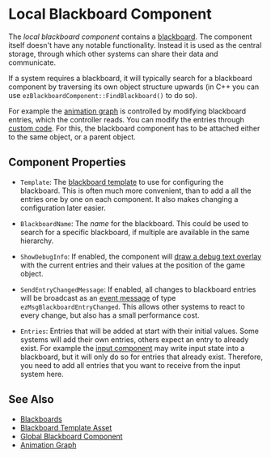 # Local Blackboard Component

The *local blackboard component* contains a [blackboard](blackboards.md). The component itself doesn't have any notable functionality. Instead it is used as the central storage, through which other systems can share their data and communicate.

If a system requires a blackboard, it will typically search for a blackboard component by traversing its own object structure upwards (in C++ you can use `ezBlackboardComponent::FindBlackboard()` to do so).

For example the [animation graph](../animation/skeletal-animation/animation-graphs/animation-graph-overview.md) is controlled by modifying blackboard entries, which the controller reads. You can modify the entries through [custom code](../custom-code/custom-code-overview.md). For this, the blackboard component has to be attached either to the same object, or a parent object.

## Component Properties

* `Template`: The [blackboard template](blackboard-template-asset.md) to use for configuring the blackboard. This is often much more convenient, than to add a all the entries one by one on each component. It also makes changing a configuration later easier. 

* `BlackboardName`: The *name* for the blackboard. This could be used to search for a specific blackboard, if multiple are available in the same hierarchy.

* `ShowDebugInfo`: If enabled, the component will [draw a debug text overlay](../debugging/debug-rendering.md) with the current entries and their values at the position of the game object.

* `SendEntryChangedMessage`: If enabled, all changes to blackboard entries will be broadcast as an [event message](../runtime/world/world-messaging.md#event-messages) of type `ezMsgBlackboardEntryChanged`. This allows other systems to react to every change, but also has a small performance cost.

* `Entries`: Entries that will be added at start with their initial values. Some systems will add their own entries, others expect an entry to already exist. For example the [input component](../input/input-component.md) may write input state into a blackboard, but it will only do so for entries that already exist. Therefore, you need to add all entries that you want to receive from the input system here.

## See Also

* [Blackboards](blackboards.md)
* [Blackboard Template Asset](blackboard-template-asset.md)
* [Global Blackboard Component](global-blackboard-component.md)
* [Animation Graph](../animation/skeletal-animation/animation-graphs/animation-graph-overview.md)
